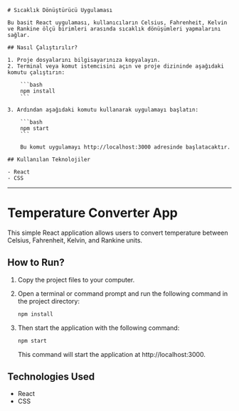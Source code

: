     # Sıcaklık Dönüştürücü Uygulaması

    Bu basit React uygulaması, kullanıcıların Celsius, Fahrenheit, Kelvin ve Rankine ölçü birimleri arasında sıcaklık dönüşümleri yapmalarını sağlar.

    ## Nasıl Çalıştırılır?

    1. Proje dosyalarını bilgisayarınıza kopyalayın.
    2. Terminal veya komut istemcisini açın ve proje dizininde aşağıdaki komutu çalıştırın:

        ```bash
        npm install
        ```

    3. Ardından aşağıdaki komutu kullanarak uygulamayı başlatın:

        ```bash
        npm start
        ```

        Bu komut uygulamayı http://localhost:3000 adresinde başlatacaktır.

    ## Kullanılan Teknolojiler

    - React
    - CSS


---------------------------------------------------------------------------------------------------------------------------------------------



# Temperature Converter App

This simple React application allows users to convert temperature between Celsius, Fahrenheit, Kelvin, and Rankine units.

## How to Run?

1. Copy the project files to your computer.
2. Open a terminal or command prompt and run the following command in the project directory:

    ```bash
    npm install
    ```

3. Then start the application with the following command:

    ```bash
    npm start
    ```

    This command will start the application at http://localhost:3000.

## Technologies Used

- React
- CSS
